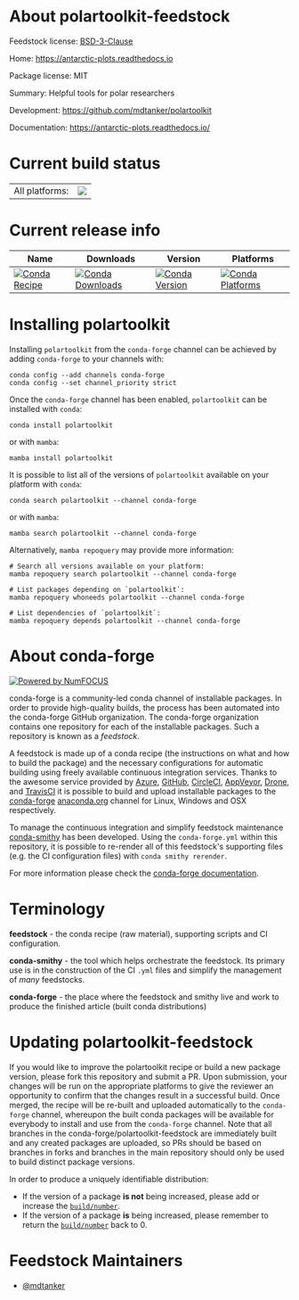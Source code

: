 About polartoolkit-feedstock
============================

Feedstock license: [BSD-3-Clause](https://github.com/conda-forge/polartoolkit-feedstock/blob/main/LICENSE.txt)

Home: https://antarctic-plots.readthedocs.io

Package license: MIT

Summary: Helpful tools for polar researchers

Development: https://github.com/mdtanker/polartoolkit

Documentation: https://antarctic-plots.readthedocs.io/

Current build status
====================


<table><tr><td>All platforms:</td>
    <td>
      <a href="https://dev.azure.com/conda-forge/feedstock-builds/_build/latest?definitionId=21365&branchName=main">
        <img src="https://dev.azure.com/conda-forge/feedstock-builds/_apis/build/status/polartoolkit-feedstock?branchName=main">
      </a>
    </td>
  </tr>
</table>

Current release info
====================

| Name | Downloads | Version | Platforms |
| --- | --- | --- | --- |
| [![Conda Recipe](https://img.shields.io/badge/recipe-polartoolkit-green.svg)](https://anaconda.org/conda-forge/polartoolkit) | [![Conda Downloads](https://img.shields.io/conda/dn/conda-forge/polartoolkit.svg)](https://anaconda.org/conda-forge/polartoolkit) | [![Conda Version](https://img.shields.io/conda/vn/conda-forge/polartoolkit.svg)](https://anaconda.org/conda-forge/polartoolkit) | [![Conda Platforms](https://img.shields.io/conda/pn/conda-forge/polartoolkit.svg)](https://anaconda.org/conda-forge/polartoolkit) |

Installing polartoolkit
=======================

Installing `polartoolkit` from the `conda-forge` channel can be achieved by adding `conda-forge` to your channels with:

```
conda config --add channels conda-forge
conda config --set channel_priority strict
```

Once the `conda-forge` channel has been enabled, `polartoolkit` can be installed with `conda`:

```
conda install polartoolkit
```

or with `mamba`:

```
mamba install polartoolkit
```

It is possible to list all of the versions of `polartoolkit` available on your platform with `conda`:

```
conda search polartoolkit --channel conda-forge
```

or with `mamba`:

```
mamba search polartoolkit --channel conda-forge
```

Alternatively, `mamba repoquery` may provide more information:

```
# Search all versions available on your platform:
mamba repoquery search polartoolkit --channel conda-forge

# List packages depending on `polartoolkit`:
mamba repoquery whoneeds polartoolkit --channel conda-forge

# List dependencies of `polartoolkit`:
mamba repoquery depends polartoolkit --channel conda-forge
```


About conda-forge
=================

[![Powered by
NumFOCUS](https://img.shields.io/badge/powered%20by-NumFOCUS-orange.svg?style=flat&colorA=E1523D&colorB=007D8A)](https://numfocus.org)

conda-forge is a community-led conda channel of installable packages.
In order to provide high-quality builds, the process has been automated into the
conda-forge GitHub organization. The conda-forge organization contains one repository
for each of the installable packages. Such a repository is known as a *feedstock*.

A feedstock is made up of a conda recipe (the instructions on what and how to build
the package) and the necessary configurations for automatic building using freely
available continuous integration services. Thanks to the awesome service provided by
[Azure](https://azure.microsoft.com/en-us/services/devops/), [GitHub](https://github.com/),
[CircleCI](https://circleci.com/), [AppVeyor](https://www.appveyor.com/),
[Drone](https://cloud.drone.io/welcome), and [TravisCI](https://travis-ci.com/)
it is possible to build and upload installable packages to the
[conda-forge](https://anaconda.org/conda-forge) [anaconda.org](https://anaconda.org/)
channel for Linux, Windows and OSX respectively.

To manage the continuous integration and simplify feedstock maintenance
[conda-smithy](https://github.com/conda-forge/conda-smithy) has been developed.
Using the ``conda-forge.yml`` within this repository, it is possible to re-render all of
this feedstock's supporting files (e.g. the CI configuration files) with ``conda smithy rerender``.

For more information please check the [conda-forge documentation](https://conda-forge.org/docs/).

Terminology
===========

**feedstock** - the conda recipe (raw material), supporting scripts and CI configuration.

**conda-smithy** - the tool which helps orchestrate the feedstock.
                   Its primary use is in the construction of the CI ``.yml`` files
                   and simplify the management of *many* feedstocks.

**conda-forge** - the place where the feedstock and smithy live and work to
                  produce the finished article (built conda distributions)


Updating polartoolkit-feedstock
===============================

If you would like to improve the polartoolkit recipe or build a new
package version, please fork this repository and submit a PR. Upon submission,
your changes will be run on the appropriate platforms to give the reviewer an
opportunity to confirm that the changes result in a successful build. Once
merged, the recipe will be re-built and uploaded automatically to the
`conda-forge` channel, whereupon the built conda packages will be available for
everybody to install and use from the `conda-forge` channel.
Note that all branches in the conda-forge/polartoolkit-feedstock are
immediately built and any created packages are uploaded, so PRs should be based
on branches in forks and branches in the main repository should only be used to
build distinct package versions.

In order to produce a uniquely identifiable distribution:
 * If the version of a package **is not** being increased, please add or increase
   the [``build/number``](https://docs.conda.io/projects/conda-build/en/latest/resources/define-metadata.html#build-number-and-string).
 * If the version of a package **is** being increased, please remember to return
   the [``build/number``](https://docs.conda.io/projects/conda-build/en/latest/resources/define-metadata.html#build-number-and-string)
   back to 0.

Feedstock Maintainers
=====================

* [@mdtanker](https://github.com/mdtanker/)

